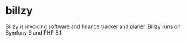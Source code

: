 # billzy
Billzy is invoicing software and finance tracker and planer. Billzy runs on Symfony 6 and PHP 8.1
